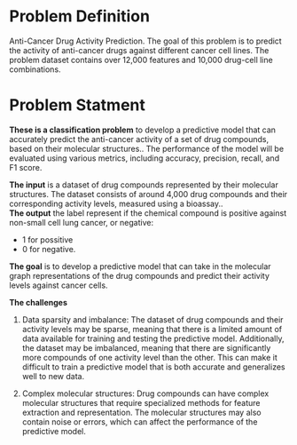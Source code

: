 # Problem Definition 
Anti-Cancer Drug Activity Prediction. The goal of this problem is to predict the activity of anti-cancer drugs against different cancer cell lines. The problem dataset contains over 12,000 features and 10,000 drug-cell line combinations. 

# Problem Statment
**These is a classification problem** to develop a predictive model that can accurately predict the anti-cancer activity of a set of drug compounds, based on their molecular structures.. The performance of the model will be evaluated using various metrics, including accuracy, precision, recall, and F1 score. </br>


**The input** is a dataset of drug compounds represented by their molecular structures. The dataset consists of around 4,000 drug compounds and their corresponding activity levels, measured using a bioassay..</br>
**The output** the label represent if the chemical compound is positive against non-small cell lung cancer, or negative:
* 1 for possitive
* 0 for negative.</br>

**The goal** is to develop a predictive model that can take in the molecular graph representations of the drug compounds and predict their activity levels against cancer cells. 

**The challenges** 
1. Data sparsity and imbalance: The dataset of drug compounds and their activity levels may be sparse, meaning that there is a limited amount of data available for training and testing the predictive model. Additionally, the dataset may be imbalanced, meaning that there are significantly more compounds of one activity level than the other. This can make it difficult to train a predictive model that is both accurate and generalizes well to new data.

2. Complex molecular structures: Drug compounds can have complex molecular structures that require specialized methods for feature extraction and representation. The molecular structures may also contain noise or errors, which can affect the performance of the predictive model.


